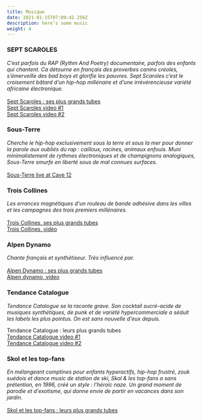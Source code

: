 ```yaml
---
title: Musique
date: 2021-01-15T07:09:42.256Z
description: here’s some music
weight: 4
---
```

### SEPT SCAROLES

*C’est parfois du RAP (Rythm And Poetry) documentaire, parfois des enfants qui chantent. Ca détourne en français des proverbes canins créoles, s’émerveille des bad boys et glorifie les pauvres. Sept Scaroles c’est le croisement bâtard d’un hip-hop millénaire et d’une irrévérencieuse variété africaine électronique.*\
\
[Sept Scaroles : ses plus grands tubes](https://septscaroles.bandcamp.com/)\
[Sept Scaroles video #1](https://www.youtube.com/watch?v=TRBGFnEHG9c)\
[Sept Scaroles video #2](https://www.youtube.com/watch?v=pEFR3YgjQ24)

### Sous-Terre

*Cherche le hip-hop exclusivement sous la terre et sous la mer pour donner la parole aux oubliés du rap : cailloux, racines, animaux enfouis. Muni minimalistement de rythmes électroniques et de champignons analogiques, Sous-Terre smurfe en liberté sous de mal connues surfaces.*\
\
[Sous-Terre live at Cave 12](https://sous-terre.bandcamp.com/album/live-at-cave-12-030917)

### Trois Collines

*Les errances magnétiques d'un rouleau de bande adhésive dans les villes et les campagnes des trois premiers millénaires.*\
\
[Trois Collines, ses plus grands tubes](https://troiscollines.bandcamp.com/releases)\
[Trois Collines, vidéo](https://www.youtube.com/watch?v=6v8JjeGkeU0&feature=youtu.be)

### Alpen Dynamo

*Chante français et synthétiseur. Très influencé par.*\
\
[Alpen Dynamo : ses plus grands tubes](https://alpendynamo.bandcamp.com/releases)\
[Alpen dynamo, video](https://www.youtube.com/watch?v=9DEdJbE9FdU)

### Tendance Catalogue

*Tendance Catalogue se la raconte grave. Son cocktail sucré-acide de musiques synthétiques, de punk et de variété hypercommerciale a séduit les labels les plus pointus. On est sans nouvelle d'eux depuis.*

Tendance Catalogue : leurs plus grands tubes\
[Tendance Catalogue video #1](https://www.youtube.com/watch?v=lbqXmoBms4Q&t=7s)\
[Tendance Catalogue video #2](https://www.youtube.com/watch?v=iJHao73aV9A)

### Skol et les top-fans

*En mélangeant comptines pour enfants hyperactifs, hip-hop frustré, zouk suédois et dance music de station de ski, Skol & les top-fans a sans prétention, en 1996, créé un style : l'héroïc naze. Un grand moment de parodie et d'exotisme, qui donne envie de partir en vacances dans son jardin.*\
\
[Skol et les top-fans : leurs plus grands tubes](https://skoletlestopfans.bandcamp.com/)